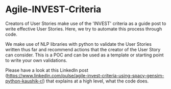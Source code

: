 # Agile-INVEST-Criteria

Creators of User Stories make use of the 'INVEST' criteria as a guide post to write effective User Stories. Here, we try to automate this process through code. 

We make use of NLP libraries with python to validate the User Stories written thus far and recommend actions that the creator of the User Story can consider. This is a POC and can be used as a template or starting point to write your own validations.

Please have a look at this LinkedIn post (https://www.linkedin.com/pulse/agile-invest-criteria-using-spacy-gensim-python-kaushik-r/) that explains at a high level, what the code does.

